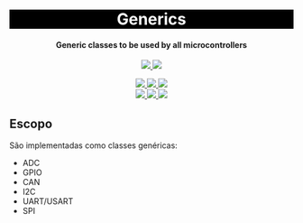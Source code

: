 <h1 align="center" style="color:white; background-color:black">Generics</h1>
<h4 align="center">Generic classes to be used by all microcontrollers</h4>

<p align="center">
    <a href="https://tupa.eesc.usp.br//">
    <img src="https://img.shields.io/badge/Tupã-Generics-black?style=for-the-badge"/>
    </a>
    <a href="https://eesc.usp.br/">
    <img src="https://img.shields.io/badge/Linked%20to-EESC--USP-black?style=for-the-badge"/>
    </a>
</p>
<p align="center">
    <a href="https://github.com/EESC-USP-TUPA/Generics/issues">
    <img src="https://img.shields.io/github/issues/EESC-USP-TUPA/Generics?style=for-the-badge"/>
    </a>
    <a href="https://github.com/EESC-USP-TUPA/Generics/commits/main">
    <img src="https://img.shields.io/github/commit-activity/m/EESC-USP-TUPA/Generics?style=for-the-badge">
    </a>
    <a href="https://github.com/EESC-USP-TUPA/Generics/graphs/contributors">
    <img src="https://img.shields.io/github/contributors/EESC-USP-TUPA/Generics?style=for-the-badge"/>
    </a>
    <br>
    <a href="https://github.com/EESC-USP-TUPA/Generics/commits/main">
    <img src="https://img.shields.io/github/last-commit/EESC-USP-TUPA/Generics?style=for-the-badge"/>
    </a>
    <a href="https://github.com/EESC-USP-TUPA/Generics/issues">
    <img src="https://img.shields.io/github/issues-raw/EESC-USP-TUPA/Generics?style=for-the-badge" />
    </a>
    <a href="https://github.com/EESC-USP-TUPA/Generics/pulls">
    <img src = "https://img.shields.io/github/issues-pr-raw/EESC-USP-TUPA/Generics?style=for-the-badge">
    </a>
</p>

<h2>Escopo</h2>

São implementadas como classes genéricas:

- ADC
- GPIO
- CAN
- I2C
- UART/USART
- SPI
